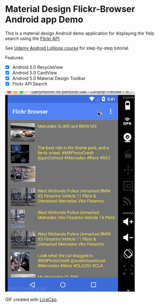 
# Material Design Flickr-Browser Android app Demo

This is a material design Android demo application for displaying the Yelp search using the [Flickr API](https://www.flickr.com/services/feeds/). 

See [Udemy Android Lollipop course](https://www.udemy.com/android-lollipop-complete-development-course/?dtcode=eYA5dzE219QS) for step-by-step tutorial.

Features:

 * [x] Android 5.0 RecycleView
 * [x] Android 5.0 CardView
 * [x] Android 5.0 Material Design Toolbar
 * [x] Flickr API Search 
 
![Video Walkthrough](FlickrBrowser.gif)

GIF created with [LiceCap](http://www.cockos.com/licecap/).
